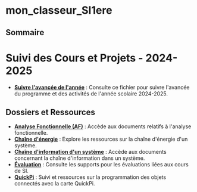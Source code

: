 # mon_classeur_SI1ere
## Sommaire

# Suivi des Cours et Projets - 2024-2025

- **[Suivre l'avancée de l'année](./2024-2025.md)** : Consulte ce fichier pour suivre l'avancée du programme et des activités de l'année scolaire 2024-2025.

## Dossiers et Ressources
- **[Analyse Fonctionnelle (AF)](./Documents/Activités_de_cours/AF)** : Accède aux documents relatifs à l'analyse fonctionnelle.
- **[Chaîne d'énergie](./Documents/Activités_de_cours/Chaine_d_energie)** : Explore les ressources sur la chaîne d'énergie d'un système.
- **[Chaîne d'information d'un système](./Documents/Activités_de_cours/Chaine_d_information_d_un_systeme)** : Accède aux documents concernant la chaîne d'information dans un système.
- **[Évaluation](./Documents/Activités_de_cours/Evaluation)** : Consulte les supports pour les évaluations liées aux cours de SI.
- **[QuickPi](./Documents/Activités_de_cours/QuickPi)** : Suivi et ressources sur la programmation des objets connectés avec la carte QuickPi.
